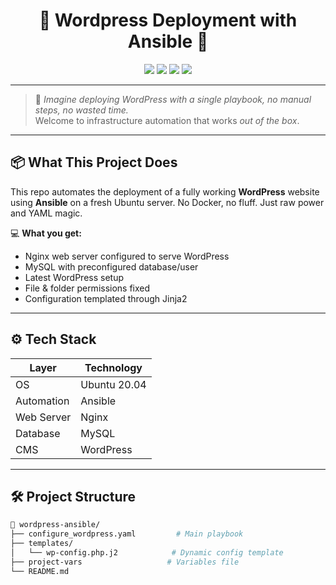 <h1 align="center">🚀 Wordpress Deployment with Ansible 🐘</h1>

<p align="center">
  <img src="https://img.shields.io/badge/Automation-Ansible-179287?style=for-the-badge&logo=ansible&logoColor=white"/>
  <img src="https://img.shields.io/badge/WebServer-Nginx-0db7ed?style=for-the-badge&logo=nginx&logoColor=white"/>
  <img src="https://img.shields.io/badge/Database-MariaDB-blue?style=for-the-badge"/>
  <img src="https://img.shields.io/badge/OS-Ubuntu-6f42c1?style=for-the-badge&logo=ubuntu"/>
</p>

---

> 🧠 *Imagine deploying WordPress with a single playbook, no manual steps, no wasted time.*  
> Welcome to infrastructure automation that works *out of the box*.

---

## 📦 What This Project Does

This repo automates the deployment of a fully working **WordPress** website using **Ansible** on a fresh Ubuntu server. No Docker, no fluff. Just raw power and YAML magic.  

💻 **What you get:**
- Nginx web server configured to serve WordPress
- MySQL with preconfigured database/user
- Latest WordPress setup
- File & folder permissions fixed
- Configuration templated through Jinja2

---

## ⚙️ Tech Stack

| Layer          | Technology   |
|----------------|--------------|
| OS             | Ubuntu 20.04 |
| Automation     | Ansible      |
| Web Server     | Nginx        |
| Database       | MySQL        |
| CMS            | WordPress    |

---

## 🛠️ Project Structure

```bash
📁 wordpress-ansible/
├── configure_wordpress.yaml         # Main playbook
├── templates/
│   └── wp-config.php.j2            # Dynamic config template
├── project-vars                   # Variables file
└── README.md
